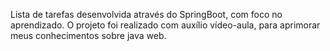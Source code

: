 Lista de tarefas desenvolvida através do SpringBoot, com foco no aprendizado. O projeto foi realizado com auxílio vídeo-aula, para aprimorar meus conhecimentos sobre java web.

